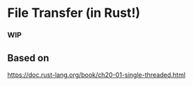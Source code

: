 # File Transfer (in Rust!)

### WIP

## Based on

https://doc.rust-lang.org/book/ch20-01-single-threaded.html
